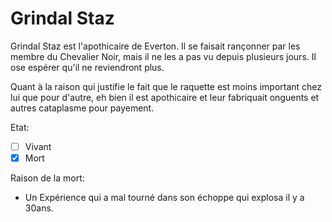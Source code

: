 # Grindal Staz

Grindal Staz est l'apothicaire de Everton. Il se faisait rançonner par les membre du Chevalier Noir, mais il ne les a pas vu depuis plusieurs jours. Il ose espérer qu'il ne reviendront plus.

Quant à la raison qui justifie le fait que le raquette est moins important chez lui que pour d'autre, eh bien il est apothicaire et leur fabriquait onguents et autres cataplasme pour payement.


Etat: 
- [ ]  Vivant
- [X]  Mort

Raison de la mort: 
- Un Expérience qui a mal tourné dans son échoppe qui explosa il y a 30ans.